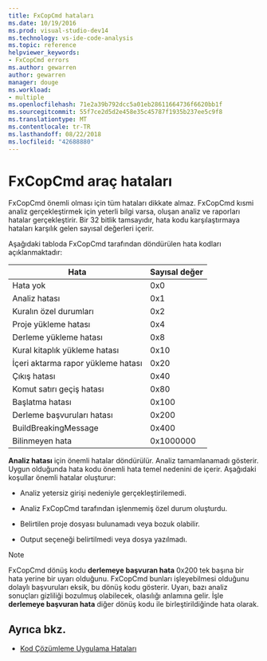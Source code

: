 ```yaml
---
title: FxCopCmd hataları
ms.date: 10/19/2016
ms.prod: visual-studio-dev14
ms.technology: vs-ide-code-analysis
ms.topic: reference
helpviewer_keywords:
- FxCopCmd errors
ms.author: gewarren
author: gewarren
manager: douge
ms.workload:
- multiple
ms.openlocfilehash: 71e2a39b792dcc5a01eb28611664736f6620bb1f
ms.sourcegitcommit: 55f7ce2d5d2e458e35c45787f1935b237ee5c9f8
ms.translationtype: MT
ms.contentlocale: tr-TR
ms.lasthandoff: 08/22/2018
ms.locfileid: "42688880"
---
```

# <a name="fxcopcmd-tool-errors"></a>FxCopCmd araç hataları

FxCopCmd önemli olması için tüm hataları dikkate almaz. FxCopCmd kısmi analiz gerçekleştirmek için yeterli bilgi varsa, oluşan analiz ve raporları hatalar gerçekleştirir. Bir 32 bitlik tamsayıdır, hata kodu karşılaştırmaya hataları karşılık gelen sayısal değerleri içerir.

Aşağıdaki tabloda FxCopCmd tarafından döndürülen hata kodları açıklanmaktadır:

|Hata|Sayısal değer|
|-----------|-------------------|
|Hata yok|0x0|
|Analiz hatası|0x1|
|Kuralın özel durumları|0x2|
|Proje yükleme hatası|0x4|
|Derleme yükleme hatası|0x8|
|Kural kitaplık yükleme hatası|0x10|
|İçeri aktarma rapor yükleme hatası|0x20|
|Çıkış hatası|0x40|
|Komut satırı geçiş hatası|0x80|
|Başlatma hatası|0x100|
|Derleme başvuruları hatası|0x200|
|BuildBreakingMessage|0x400|
|Bilinmeyen hata|0x1000000|

**Analiz hatası** için önemli hatalar döndürülür. Analiz tamamlanamadı gösterir. Uygun olduğunda hata kodu önemli hata temel nedenini de içerir. Aşağıdaki koşullar önemli hatalar oluşturur:

- Analiz yetersiz girişi nedeniyle gerçekleştirilemedi.

- Analiz FxCopCmd tarafından işlenmemiş özel durum oluşturdu.

- Belirtilen proje dosyası bulunamadı veya bozuk olabilir.

- Output seçeneği belirtilmedi veya dosya yazılmadı.

> [!NOTE]
> FxCopCmd dönüş kodu **derlemeye başvuran hata** 0x200 tek başına bir hata yerine bir uyarı olduğunu. FxCopCmd bunları işleyebilmesi olduğunu dolaylı başvuruları eksik, bu dönüş kodu gösterir. Uyarı, bazı analiz sonuçları gizliliği bozulmuş olabilecek, olasılığı anlamına gelir. İşle **derlemeye başvuran hata** diğer dönüş kodu ile birleştirildiğinde hata olarak.

## <a name="see-also"></a>Ayrıca bkz.

- [Kod Çözümleme Uygulama Hataları](../code-quality/code-analysis-application-errors.md)